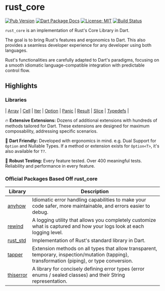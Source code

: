 # rust_core

[![Pub Version](https://img.shields.io/pub/v/rust_core.svg)](https://pub.dev/packages/rust_core)
[![Dart Package Docs](https://img.shields.io/badge/documentation-pub.dev-blue.svg)](https://pub.dev/documentation/rust_core/latest/)
[![License: MIT](https://img.shields.io/badge/license-MIT-purple.svg)](https://opensource.org/licenses/MIT)
[![Build Status](https://github.com/mcmah309/rust_core/actions/workflows/dart.yml/badge.svg)](https://github.com/mcmah309/rust_core/actions)

`rust_core` is an implementation of Rust's Core Library in Dart.

The goal is to bring Rust's features and ergonomics to Dart. This also provides a seamless developer experience for any developer using both languages.

Rust's functionalities are carefully adapted to Dart's paradigms, focusing on a smooth idiomatic language-compatible integration with predictable control flow.

## Highlights
### Libraries

| [Array] | [Cell] | [Iter] | [Option] | [Panic] | [Result] | [Slice] | [Typedefs] |

🔥 **Extensive Extensions:** Dozens of additional extensions with hundreds of methods tailored for Dart. These 
extensions are designed for maximum composability, addressing specific scenarios.

🚀 **Dart Friendly:** Developed with ergonomics in mind. e.g. Dual Support for `Option` and Nullable Types. If a method or extension exists for `Option<T>`,
it's also available for `T?`.

🧪 **Robust Testing:** Every feature tested. Over 400 meaningful tests. Reliability and performance in every feature.

### Official Packages Based Off rust_core
| Library | Description |
| ------- | ----------- |
| [anyhow] | Idiomatic error handling capabilities to make your code safer, more maintainable, and errors easier to debug. |
| [rewind] | A logging utility that allows you completely customize what is captured and how your logs look at each logging level.  |
| [rust_std] | Implementation of Rust's standard library in Dart. |
| [tapper] | Extension methods on all types that allow transparent, temporary, inspection/mutation (tapping), transformation (piping), or type conversion. |
| [thiserror] | A library for concisely defining error types (error enums / sealed classes) and their String representation. |


[Cell]: https://github.com/mcmah309/rust_core/tree/master/lib/src/cell
[Option]: https://github.com/mcmah309/rust_core/tree/master/lib/src/option
[Panic]: https://github.com/mcmah309/rust_core/tree/master/lib/src/panic
[Result]: https://github.com/mcmah309/rust_core/tree/master/lib/src/result
[Typedefs]: https://github.com/mcmah309/rust_core/tree/master/lib/src/typedefs
[Iter]: https://github.com/mcmah309/rust_core/tree/master/lib/src/iter
[Array]: https://github.com/mcmah309/rust_core/tree/master/lib/src/array
[Slice]: https://github.com/mcmah309/rust_core/tree/master/lib/src/slice


[anyhow]: https://pub.dev/packages/anyhow
[thiserror]: https://pub.dev/packages/thiserror
[rewind]: https://pub.dev/packages/rewind
[rust_std]: https://pub.dev/packages/rust_std
[tapper]: https://pub.dev/packages/tapper